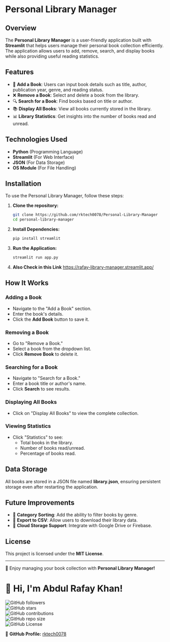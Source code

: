 # Personal Library Manager

## Overview
The **Personal Library Manager** is a user-friendly application built with **Streamlit** that helps users manage their personal book collection efficiently. The application allows users to add, remove, search, and display books while also providing useful reading statistics.

## Features
- 📖 **Add a Book**: Users can input book details such as title, author, publication year, genre, and reading status.
- ❌ **Remove a Book**: Select and delete a book from the library.
- 🔍 **Search for a Book**: Find books based on title or author.
- 📚 **Display All Books**: View all books currently stored in the library.
- 📊 **Library Statistics**: Get insights into the number of books read and unread.

## Technologies Used
- **Python** (Programming Language)
- **Streamlit** (For Web Interface)
- **JSON** (For Data Storage)
- **OS Module** (For File Handling)

## Installation
To use the Personal Library Manager, follow these steps:

1. **Clone the repository:**
   ```sh
   git clone https://github.com/rktech0078/Personal-Library-Manager
   cd personal-library-manager
   ```

2. **Install Dependencies:**
   ```sh
   pip install streamlit
   ```

3. **Run the Application:**
   ```sh
   streamlit run app.py
   ```

4. **Also Check in this Link**
    https://rafay-library-manager.streamlit.app/

## How It Works
### Adding a Book
- Navigate to the "Add a Book" section.
- Enter the book's details.
- Click the **Add Book** button to save it.

### Removing a Book
- Go to "Remove a Book."
- Select a book from the dropdown list.
- Click **Remove Book** to delete it.

### Searching for a Book
- Navigate to "Search for a Book."
- Enter a book title or author's name.
- Click **Search** to see results.

### Displaying All Books
- Click on "Display All Books" to view the complete collection.

### Viewing Statistics
- Click "Statistics" to see:
  - Total books in the library.
  - Number of books read/unread.
  - Percentage of books read.

## Data Storage
All books are stored in a JSON file named **library.json**, ensuring persistent storage even after restarting the application.

## Future Improvements
- 📌 **Category Sorting**: Add the ability to filter books by genre.
- 📌 **Export to CSV**: Allow users to download their library data.
- 📌 **Cloud Storage Support**: Integrate with Google Drive or Firebase.

## License
This project is licensed under the **MIT License**.

---
🚀 Enjoy managing your book collection with **Personal Library Manager!**

# 👋 Hi, I'm Abdul Rafay Khan!  
![GitHub followers](https://img.shields.io/github/followers/rktech0078?style=social)  
![GitHub stars](https://img.shields.io/github/stars/rktech0078?style=social)  
![GitHub contributions](https://img.shields.io/github/contributors/rktech0078?style=plastic)  
![GitHub repo size](https://img.shields.io/github/repo-size/rktech0078?style=flat)  
![GitHub License](https://img.shields.io/github/license/rktech0078?style=flat)  

🔹 **GitHub Profile:** [rktech0078](https://github.com/rktech0078)  


